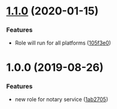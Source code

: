 # [1.1.0](https://github.com/mongodb-ansible-roles/ansible-role-notary/compare/v1.0.0...v1.1.0) (2020-01-15)


### Features

* Role will run for all platforms ([105f3e0](https://github.com/mongodb-ansible-roles/ansible-role-notary/commit/105f3e0dc7d1ec19054c1c8d3e7174be6aa51ff2))

# 1.0.0 (2019-08-26)


### Features

* new role for notary service ([1ab2705](https://github.com/mongodb-ansible-roles/ansible-role-notary/commit/1ab2705))
